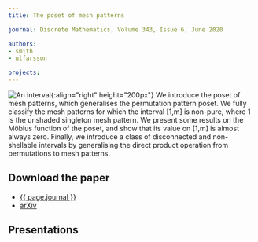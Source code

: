 ```yaml
---
title: The poset of mesh patterns

journal: Discrete Mathematics, Volume 343, Issue 6, June 2020

authors:
- smith
- ulfarsson

projects:
---
```

![An interval]({{site.baseurl}}/assets/img/meshposet.png){:align="right" height="200px"}
We introduce the poset of mesh patterns, which generalises the permutation
pattern poset. We fully classify the mesh patterns for which the interval [1,m]
is non-pure, where 1 is the unshaded singleton mesh pattern. We present some
results on the Möbius function of the poset, and show that its value on [1,m]
is almost always zero. Finally, we introduce a class of disconnected and
non-shellable intervals by generalising the direct product operation from
permutations to mesh patterns.
<!-- The paragraph above is an adaptation of the abstract. 2019-2-21 -->

## Download the paper
- [{{ page.journal }}](https://www.sciencedirect.com/science/article/pii/S0012365X2030039X)
- [arXiv](https://arxiv.org/abs/1802.08672)

## Presentations
